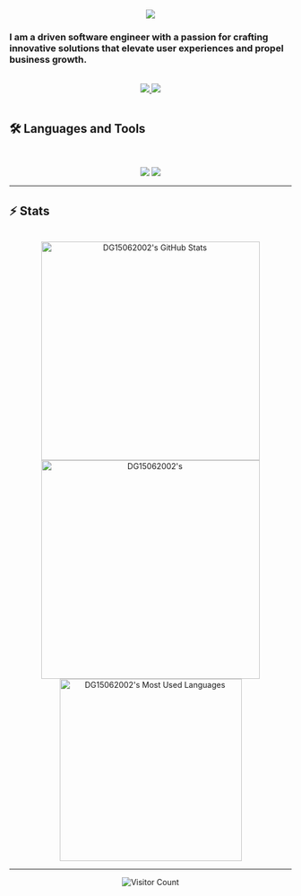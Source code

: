 <h1 align="center">
    <img src="https://readme-typing-svg.herokuapp.com/?font=Inter&size=48&center=true&vCenter=true&width=500&height=70&color=4493F8&duration=4000&lines=Hi+There!+👋;+I'm+Dhwaj+Gupta!;" />
</h1>

### I am a driven software engineer with a passion for crafting innovative solutions that elevate user experiences and propel business growth.
<!--
**DG15062002/DG15062002** is a ✨ _special_ ✨ repository because its `README.md` (this file) appears on your GitHub profile.

Here are some ideas to get you started:

- 🔭 I’m currently working on ...
- 🌱 I’m currently learning ...
- 👯 I’m looking to collaborate on ...
- 🤔 I’m looking for help with ...
- 💬 Ask me about ...
- 📫 How to reach me: ...
- 😄 Pronouns: ...
- ⚡ Fun fact: ...
-->

<br>

<div align="center">
  <a href="dhwajgupta100@gmail.com">
    <img src="https://img.shields.io/badge/Gmail-333333?style=for-the-badge&logo=gmail&logoColor=red" />
  </a>
  <a href="https://www.linkedin.com/in/dhwaj-gupta-7020101bb/" target="_blank">
    <img src="https://img.shields.io/badge/LinkedIn-0077B5?style=for-the-badge&logo=linkedin&logoColor=white" target="_blank" />
  </a>
</div>

<br>

## 🛠️ Languages and Tools

<br>

<p align="center">
  <img src="https://skillicons.dev/icons?i=java,cpp,c,python,bash,nodejs,react,mongodb,postgres" />
  <img src="https://skillicons.dev/icons?i=html,css,aws,jenkins,docker,terraform,ansible,git,postman" />
</p>

<hr>

## ⚡️ Stats

<br>

<div align=center>
  <img width=390 src="https://github-readme-stats.vercel.app/api?username=DG15062002&theme=transparent&count_private=true&show_icons=true&rank_icon=github&locale=en" alt="DG15062002's GitHub Stats" />
  <img width=390 src="https://github-readme-streak-stats.herokuapp.com/?user=DG15062002&theme=transparent&count_private=true&border_radius=10&locale=en" alt="DG15062002's" />
  <img width=325 src="https://github-readme-stats.vercel.app/api/top-langs?username=DG15062002&theme=transparent&layout=donut&hide=css&langs_count=8&border_radius=10&show_icons=true&locale=en" alt="DG15062002's Most Used Languages" />
</div>

<hr>

<p align="center">
  <img src="![Visitors](https://shields.io/endpoint?url=https://api.countapi.xyz/hit/DG15062002/profile-views)"
 alt="Visitor Count" />
</p>
